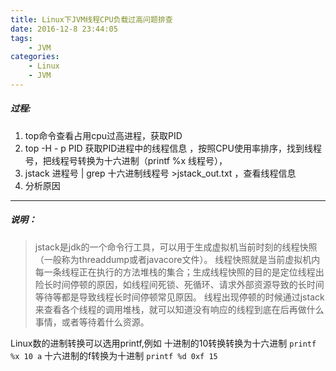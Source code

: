 ```yaml
---
title: Linux下JVM线程CPU负载过高问题排查
date: 2016-12-8 23:44:05
tags: 
	- JVM
categories: 
	- Linux
	- JVM	
---
```

##### 过程:
1. top命令查看占用cpu过高进程，获取PID
2. top -H  - p PID 获取PID进程中的线程信息 ，按照CPU使用率排序，找到线程号，把线程号转换为十六进制（printf %x  线程号），
3. jstack 进程号 | grep 十六进制线程号 >jstack_out.txt ，查看线程信息
4. 分析原因
----
##### 说明：
> jstack是jdk的一个命令行工具，可以用于生成虚拟机当前时刻的线程快照（一般称为threaddump或者javacore文件）。
线程快照就是当前虚拟机内每一条线程正在执行的方法堆栈的集合；生成线程快照的目的是定位线程出险长时间停顿的原因，如线程间死锁、死循环、请求外部资源导致的长时间等待等都是导致线程长时间停顿常见原因。
线程出现停顿的时候通过jstack来查看各个线程的调用堆栈，就可以知道没有响应的线程到底在后再做什么事情，或者等待着什么资源。

Linux数的进制转换可以选用printf,例如
	十进制的10转换转换为十六进制
    ```
    printf %x 10
    a
    ```
	十六进制的f转换为十进制
    ```
    printf %d 0xf
    15
    ```